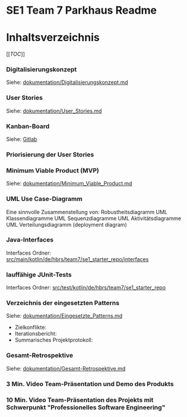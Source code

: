 SE1 Team 7 Parkhaus Readme
======
Inhaltsverzeichnis
======

[[_TOC_]]


### Digitalisierungskonzept

Siehe: [dokumentation/Digitalisierungskonzept.md](./dokumentation/Digitalisierungskonzept.md)

### User Stories

Siehe: [dokumentation/User_Stories.md](./dokumentation/User_Stories.md)

###  Kanban-Board

Siehe: [Gitlab](https://vm-2d21.inf.h-brs.de/mk_se1_ss21_Team_7/mk_se1_ss21_Team_7/-/boards)

###  Priorisierung der User Stories

###  Minimum Viable Product (MVP)

Siehe: [dokumentation/Minimum_Viable_Product.md](./dokumentation/Minimum_Viable_Product.md)

### UML Use Case-Diagramm

Eine sinnvolle Zusammenstellung von:
Robustheitsdiagramm
UML Klassendiagramme
UML Sequenzdiagramme
UML Aktivitätsdiagramme
UML Verteilungsdiagramm (deployment diagram)


### Java-Interfaces

Interfaces Ordner: [src/main/kotlin/de/hbrs/team7/se1_starter_repo/interfaces](./src/main/kotlin/de/hbrs/team7/se1_starter_repo/interfaces)

###  lauffähige JUnit-Tests

Interfaces Ordner: [src/test/kotlin/de/hbrs/team7/se1_starter_repo](./src/test/kotlin/de/hbrs/team7/se1_starter_repo)

###  Verzeichnis der eingesetzten Patterns

Siehe: [dokumentation/Eingesetzte_Patterns.md](./dokumentation/Eingesetzte_Patterns.md)


- Zielkonflikte: 
- Iterationsbericht: 
- Summarisches Projektprotokoll: 
###  Gesamt-Retrospektive

Siehe: [dokumentation/Gesamt-Retrospektive.md](./dokumentation/Gesamt-Retrospektive.md)

###  3 Min. Video Team-Präsentation und Demo des Produkts

###  10 Min. Video Team-Präsentation des Projekts mit Schwerpunkt "Professionelles Software Engineering"